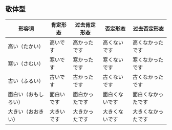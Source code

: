 ## 敬体型

| 形容词               | 肯定形态   | 过去肯定形态   | 否定形态       | 过去否定形态       |
| -------------------- | ---------- | -------------- | -------------- | ------------------ |
| 高い（たかい）       | 高いです   | 高かったです   | 高くないです   | 高くなかったです   |
| 寒い（さむい）       | 寒いです   | 寒かったです   | 寒くないです   | 寒くなかったです   |
| 古い（ふるい）       | 古いです   | 古かったです   | 古くないです   | 古くなかったです   |
| 面白い（おもしろい） | 面白いです | 面白かったです | 面白くないです | 面白くなかったです |
| 大きい（おおきい）   | 大きいです | 大きかったです | 大きくないです | 大きくなかったです |

